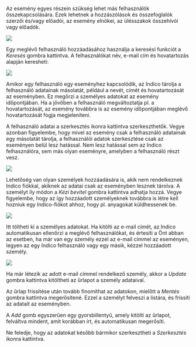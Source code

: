 Az esemény egyes részein szükség lehet más felhasználók összekapcsolására.
Ezek lehetnek a hozzászólások és összefoglalók szerzői és/vagy előadói, az esemény elnökei, az ülésszakok összehívói vagy
előadók.

![](../assets/conferences/people/person-link.png)

Egy meglévő felhasználó hozzáadásához használja a keresési funkciót a _Keresés_ gombra kattintva.
A felhasználókat név, e-mail cím és hovatartozás alapján keresheti:

![](../assets/conferences/people/search.png)

Amikor egy felhasználó egy eseményhez kapcsolódik, az Indico tárolja a felhasználó adatainak másolatát, például a nevét, címét és hovatartozását az eseményben.
Ez megőrzi a személyes adatokat az esemény időpontjában. Ha a jövőben a felhasználó megváltoztatja pl. a hovatartozását,
az esemény továbbra is az esemény időpontjában meglévő hovatartozását fogja megjeleníteni.

A felhasználó adatai a szerkesztés ikonra kattintva szerkeszthetők. Vegye azonban figyelembe, hogy mivel az esemény csak a felhasználó adatainak egy másolatát tárolja,
a felhasználói adatok szerkesztése csak az eseményen belül lesz hatással. Nem lesz hatással sem az Indico felhasználóra, sem más olyan eseményre, amelyben a felhasználó részt vesz.

![](../assets/conferences/people/edit-person.png)

Lehetőség van olyan személyek hozzáadására is, akik nem rendelkeznek Indico fiókkal, akiknek az adatai csak az eseményben lesznek tárolva.
A személyt ily módon a _Kézi bevitel_ gombra kattintva adhatja hozzá.
Vegye figyelembe, hogy az így hozzáadott személyeknek továbbra is létre kell hozniuk egy Indico-fiókot ahhoz, hogy pl. anyagokat küldhessenek be.

![](../assets/conferences/people/manual-entry.png)

Itt töltheti ki a személyes adatokat. Ha kitölti az e-mail címét, az Indico automatikusan ellenőrzi a meglévő felhasználókat, és értesíti a
Önt abban az esetben, ha már van egy személy ezzel az e-mail címmel az eseményen, legyen az egy Indico felhasználó vagy egy másik, kézzel hozzáadott személy.

![](../assets/conferences/people/add-update.png)

Ha már létezik az adott e-mail címmel rendelkező személy, akkor a _Update_ gombra kattintva kitöltheti az űrlapot a személy adataival.

Az űrlap frissítése után tovább finomíthat az adatokon, mielőtt a _Mentés_ gombra kattintva megerősítené. Ezzel a személyt felveszi a listára, és frissíti az adatait az eseményben.

A _Add_ gomb egyszerűen egy gyorsbillentyű, amely kitölti az űrlapot, felváltva mindent, amit korábban írt, és automatikusan megerősíti.

Ne feledje, hogy az adatokat később bármikor szerkesztheti a _Szerkesztés_ ikonra kattintva.
